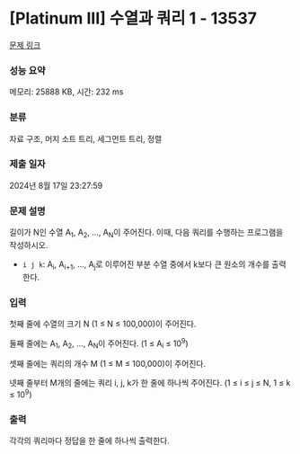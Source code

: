 # [Platinum III] 수열과 쿼리 1 - 13537 

[문제 링크](https://www.acmicpc.net/problem/13537) 

### 성능 요약

메모리: 25888 KB, 시간: 232 ms

### 분류

자료 구조, 머지 소트 트리, 세그먼트 트리, 정렬

### 제출 일자

2024년 8월 17일 23:27:59

### 문제 설명

<p>길이가 N인 수열 A<sub>1</sub>, A<sub>2</sub>, ..., A<sub>N</sub>이 주어진다. 이때, 다음 쿼리를 수행하는 프로그램을 작성하시오.</p>

<ul>
	<li><code>i j k</code>: A<sub>i</sub>, A<sub>i+1</sub>, ..., A<sub>j</sub>로 이루어진 부분 수열 중에서 k보다 큰 원소의 개수를 출력한다.</li>
</ul>

### 입력 

 <p>첫째 줄에 수열의 크기 N (1 ≤ N ≤ 100,000)이 주어진다.</p>

<p>둘째 줄에는 A<sub>1</sub>, A<sub>2</sub>, ..., A<sub>N</sub>이 주어진다. (1 ≤ A<sub>i</sub> ≤ 10<sup>9</sup>)</p>

<p>셋째 줄에는 쿼리의 개수 M (1 ≤ M ≤ 100,000)이 주어진다.</p>

<p>넷째 줄부터 M개의 줄에는 쿼리 i, j, k가 한 줄에 하나씩 주어진다. (1 ≤ i ≤ j ≤ N, 1 ≤ k ≤ 10<sup>9</sup>)</p>

### 출력 

 <p>각각의 쿼리마다 정답을 한 줄에 하나씩 출력한다.</p>

